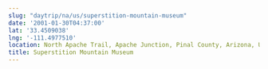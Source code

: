 ```yaml
---
slug: "daytrip/na/us/superstition-mountain-museum"
date: '2001-01-30T04:37:00'
lat: '33.4509038'
lng: '-111.4977510'
location: North Apache Trail, Apache Junction, Pinal County, Arizona, United States
title: Superstition Mountain Museum
---
```



